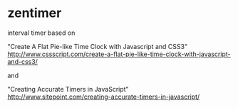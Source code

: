 # zentimer

interval timer based on

"Create A Flat Pie-like Time Clock with Javascript and CSS3"
http://www.cssscript.com/create-a-flat-pie-like-time-clock-with-javascript-and-css3/

and

"Creating Accurate Timers in JavaScript"
http://www.sitepoint.com/creating-accurate-timers-in-javascript/
